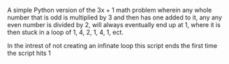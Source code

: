 A simple Python version of the 3x + 1 math problem wherein any whole number that is odd is multiplied by 3 and then has one added to it, any any even number is divided by 2, will always eventually end up at 1, where it is then stuck in a loop of 1, 4, 2, 1, 4, 1, ect.

In the intrest of not creating an infinate loop this script ends the first time the script hits 1
